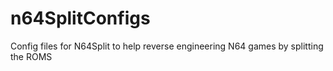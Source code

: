 # n64SplitConfigs
Config files for N64Split to help reverse engineering N64 games by splitting the ROMS
